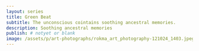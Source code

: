 ```yaml
---
layout: series
title: Green Beat
subtitle: The unconscious cointains soothing ancestral memories. 
description: Soothing ancestral memories
publish: # notyet or blank
image: /assets/p/art-photographs/rokma_art_photography-121024_1403.jpeg
---
```

